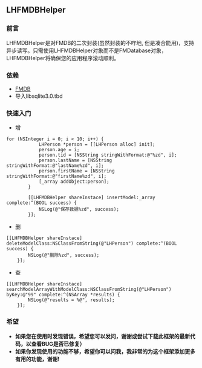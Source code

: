 ## LHFMDBHelper

### 前言
LHFMDBHelper是对FMDB的二次封装(虽然封装的不咋地, 但是凑合能用)，支持异步读写。只需使用LHFMDBHelper对象而不是FMDatabase对象，LHFMDBHelper将确保您的应用程序滚动顺利。

### 依赖

- [FMDB](https://github.com/ccgus/fmdb)
- 导入libsqlite3.0.tbd

### 快速入门

- 增

```objc
for (NSInteger i = 0; i < 10; i++) {
            LHPerson *person = [[LHPerson alloc] init];
            person.age = i;
            person.tid = [NSString stringWithFormat:@"%zd", i];
            person.lastName = [NSString stringWithFormat:@"lastName%zd", i];
            person.firstName = [NSString stringWithFormat:@"firstName%zd", i];
            [_array addObject:person];
        }
        
        [[LHFMDBHelper shareInstace] insertModel:_array complete:^(BOOL success) {
            NSLog(@"保存数据%zd", success);
        }];

```


- 删

```objc
[[LHFMDBHelper shareInstace] deleteModelClass:NSClassFromString(@"LHPerson") complete:^(BOOL success) {
        NSLog(@"删除%zd", success);
    }];
```

- 查



```objc
[[LHFMDBHelper shareInstace] searchModelArrayWithModelClass:NSClassFromString(@"LHPerson") byKey:@"99" complete:^(NSArray *results) {
        NSLog(@"results = %@", results);
    }];
```

### 希望

- **如果您在使用时发现错误，希望您可以发问，谢谢或尝试下载此框架的最新代码，以查看BUG是否已修复）**
- **如果你发现使用的功能不够，希望你可以问我，我非常的为这个框架添加更多有用的功能，谢谢!**

